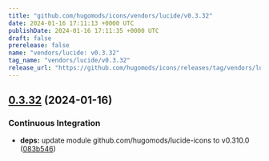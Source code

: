 ```yaml
---
title: "github.com/hugomods/icons/vendors/lucide/v0.3.32"
date: 2024-01-16 17:11:13 +0000 UTC
publishDate: 2024-01-16 17:11:35 +0000 UTC
draft: false
prerelease: false
name: "vendors/lucide: v0.3.32"
tag_name: "vendors/lucide/v0.3.32"
release_url: "https://github.com/hugomods/icons/releases/tag/vendors/lucide/v0.3.32"
---
```


## [0.3.32](https://github.com/hugomods/icons/compare/vendors/lucide/v0.3.31...vendors/lucide/v0.3.32) (2024-01-16)


### Continuous Integration

* **deps:** update module github.com/hugomods/lucide-icons to v0.310.0 ([083b546](https://github.com/hugomods/icons/commit/083b54648623eff9435b14dee0afaf30b29c242c))
